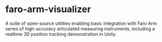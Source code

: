 # faro-arm-visualizer
A suite of open-source utilities enabling basic integration with Faro Arm series of high-accuracy articulated measuring instruments, including a realtime 3D position tracking demonstration in Unity.
